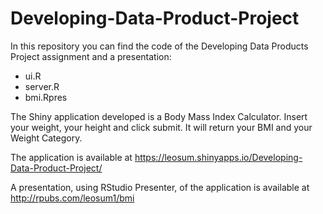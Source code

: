 # Developing-Data-Product-Project
In this repository you can find the code of the Developing Data Products Project assignment and a presentation:
- ui.R
- server.R
- bmi.Rpres

The Shiny application developed is a Body Mass Index Calculator. Insert your weight, your height and click submit. 
It will return your BMI and your Weight Category.

The application is available at https://leosum.shinyapps.io/Developing-Data-Product-Project/

A presentation, using RStudio Presenter, of the application is available at http://rpubs.com/leosum1/bmi

